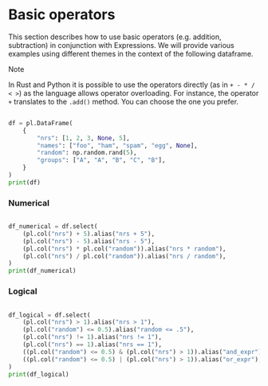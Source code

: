 # Basic operators


This section describes how to use basic operators (e.g. addition, subtraction) in conjunction with Expressions. We will provide various examples using different themes in the context of the following dataframe.



Note


In Rust and Python it is possible to use the operators directly (as in `+ - * / < >`) as the language allows operator overloading. For instance, the operator `+` translates to the `.add()` method. You can choose the one you prefer.






 

```python

df = pl.DataFrame(
    {
        "nrs": [1, 2, 3, None, 5],
        "names": ["foo", "ham", "spam", "egg", None],
        "random": np.random.rand(5),
        "groups": ["A", "A", "B", "C", "B"],
    }
)
print(df)

```





 











### Numerical





 

```python

df_numerical = df.select(
    (pl.col("nrs") + 5).alias("nrs + 5"),
    (pl.col("nrs") - 5).alias("nrs - 5"),
    (pl.col("nrs") * pl.col("random")).alias("nrs * random"),
    (pl.col("nrs") / pl.col("random")).alias("nrs / random"),
)
print(df_numerical)

```





 











### Logical





 

```python

df_logical = df.select(
    (pl.col("nrs") > 1).alias("nrs > 1"),
    (pl.col("random") <= 0.5).alias("random <= .5"),
    (pl.col("nrs") != 1).alias("nrs != 1"),
    (pl.col("nrs") == 1).alias("nrs == 1"),
    ((pl.col("random") <= 0.5) & (pl.col("nrs") > 1)).alias("and_expr"),  # and
    ((pl.col("random") <= 0.5) | (pl.col("nrs") > 1)).alias("or_expr"),  # or
)
print(df_logical)

```





 









